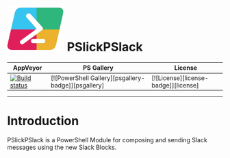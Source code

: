 # ![logo][] PSlickPSlack 
| AppVeyor                                                                                                                                              | PS Gallery                                          | License                              |
| ----------------------------------------------------------------------------------------------------------------------------------------------------- | --------------------------------------------------- | ------------------------------------ |
| [![Build status](https://ci.appveyor.com/api/projects/status/yf0bsw2q4a96ebb3?svg=true)](https://ci.appveyor.com/project/mgeorgebrown89/pslickpslack) | [![PowerShell Gallery][psgallery-badge]][psgallery] | [![License][license-badge]][license] |

---
[logo]: https://raw.githubusercontent.com/mgeorgebrown89/PSlickPSlack/master/Media/PSlickPSlack_icon.png

# Introduction

PSlickPSlack is a PowerShell Module for composing and sending Slack messages using the new Slack Blocks.
